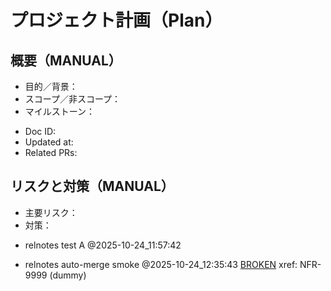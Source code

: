 # プロジェクト計画（Plan）

## 概要（MANUAL）
- 目的／背景：
- スコープ／非スコープ：
- マイルストーン：

<!-- AUTO:BEGIN name=plan.meta -->
- Doc ID:
- Updated at:
- Related PRs:
<!-- AUTO:END -->

## リスクと対策（MANUAL）
- 主要リスク：
- 対策：

<!-- noop: manual check -->

- relnotes test A @2025-10-24_11:57:42

- relnotes auto-merge smoke @2025-10-24_12:35:43
[BROKEN](./_missing.md)
xref: NFR-9999 (dummy)
